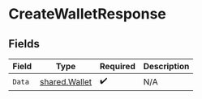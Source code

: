 # CreateWalletResponse


## Fields

| Field                                                 | Type                                                  | Required                                              | Description                                           |
| ----------------------------------------------------- | ----------------------------------------------------- | ----------------------------------------------------- | ----------------------------------------------------- |
| `Data`                                                | [shared.Wallet](../../../pkg/models/shared/wallet.md) | :heavy_check_mark:                                    | N/A                                                   |